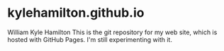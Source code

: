 kylehamilton.github.io
======================
William Kyle Hamilton
This is the git repository for my web site, which is hosted with GitHub Pages. 
I'm still experimenting with it.
